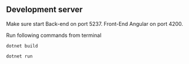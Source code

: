 ## Development server

Make sure start Back-end on port 5237. Front-End Angular on port 4200.

Run following commands from terminal

`dotnet build`

`dotnet run`
